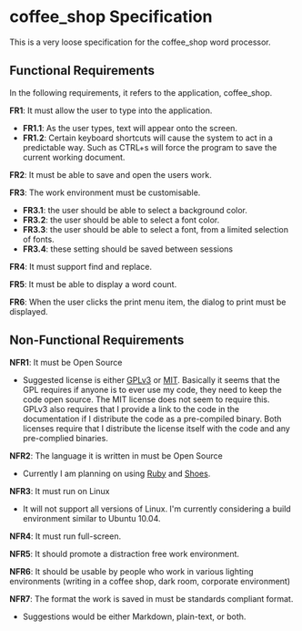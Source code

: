 # coffee_shop Specification

This is a very loose specification for the coffee_shop word processor. 

## Functional Requirements

In the following requirements, it refers to the application, coffee_shop.

**FR1**: It must allow the user to type into the application.
 
 * **FR1.1**: As the user types, text will appear onto the screen.
 * **FR1.2**: Certain keyboard shortcuts will cause the system to act in a predictable way. Such as CTRL+s will force the program to save the current working document.

**FR2**: It must be able to save and open the users work.

**FR3**: The work environment must be customisable.
 
 * **FR3.1**: the user should be able to select a background color.
 * **FR3.2**: the user should be able to select a font color.
 * **FR3.3**: the user should be able to select a font, from a limited selection of fonts.
 * **FR3.4**: these setting should be saved between sessions

**FR4**: It must support find and replace.

**FR5**: It must be able to display a word count.

**FR6**: When the user clicks the print menu item, the dialog to print must be displayed. 
 
## Non-Functional Requirements

**NFR1**: It must be Open Source

 * Suggested license is either [GPLv3](http://www.gnu.org/licenses/gpl.html) or [MIT](http://en.wikipedia.org/wiki/MIT_License). Basically it seems that the GPL requires if anyone is to ever use my code, they need to keep the code open source. The MIT license does not seem to require this. GPLv3 also requires that I provide a link to the code in the documentation if I distribute the code as a pre-compiled binary. Both licenses require that I distribute the license itself with the code and any pre-complied binaries.

**NFR2**: The language it is written in must be Open Source

 * Currently I am planning on using [Ruby](http://www.ruby-lang.org/en/) and [Shoes](http://github.com/shoes/shoes).

**NFR3**: It must run on Linux

 * It will not support all versions of Linux. I'm currently considering a build environment similar to Ubuntu 10.04.

**NFR4**: It must run full-screen.

**NFR5**: It should promote a distraction free work environment.

**NFR6**: It should be usable by people who work in various lighting environments (writing in a coffee shop, dark room, corporate environment)

**NFR7**: The format the work is saved in must be standards compliant format.

 * Suggestions would be either Markdown, plain-text, or both.

